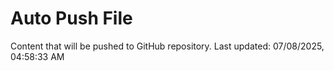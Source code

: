 # Auto Push File

Content that will be pushed to GitHub repository.
Last updated: 07/08/2025, 04:58:33 AM
